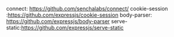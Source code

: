 
connect: https://github.com/senchalabs/connect/
cookie-session :https://github.com/expressjs/cookie-session
body-parser: https://github.com/expressjs/body-parser
serve-static:https://github.com/expressjs/serve-static